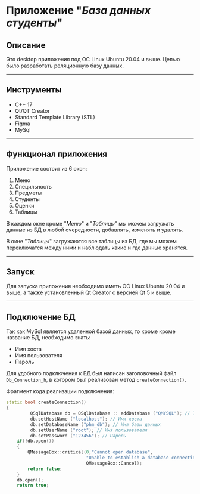 # Приложение "_База данных студенты_"

## Описание
Это desktop приложения под ОС Linux Ubuntu 20.04 и выше. Целью было разработать реляционную базу данных.
___

## Инструменты
+ С++ 17
+ Qt/QT Creator
+ Standard Template Library (STL)
+ Figma
+ MySql
___

## Функционал приложения
Приложение состоит из 6 окон:
1. Меню
2. Специльность
3. Предметы
4. Студенты 
5. Оценки
6. Таблицы

В каждом окне кроме "_Меню_" и "_Таблицы_" мы можем загружать данные из БД в любой очередности, добавлять, изменять и удалять.

В окне "_Таблицы_" загружаются все таблицы из БД, где мы можем переключатся между ними и наблюдать какие и где данные хранятся.
___

## Запуск 

Для запуска приложения необходимо иметь ОС Linux Ubuntu 20.04 и выше, а также установленный Qt Creator с версией Qt 5 и выше.
___

## Подключение БД
Так как MySql является удаленной базой данных, то кроме кроме название БД, необходимо знать:
+ Имя хоста
+ Имя пользователя
+ Пароль

Для удобного подключения к БД был написан заголовочный файл `Db_Connection_h`, в котором был реализован метод `createConnection()`.

Фрагмент кода реализации подключения:
```C++
static bool createConnection()
{
         QSqlDatabase db = QSqlDatabase :: addDatabase ("QMYSQL"); // Тип базы данных
         db.setHostName ("localhost"); // Имя хоста
         db.setDatabaseName ("phm_db"); // Имя базы данных
         db.setUserName ("root"); // Имя пользователя
         db.setPassword ("123456"); // Пароль
    if(!db.open())
    {
        QMessageBox::critical(0,"Cannot open database",
                              "Unable to establish a database connection",
                              QMessageBox::Cancel);
        return false;
    }
    db.open();
    return true;
```

